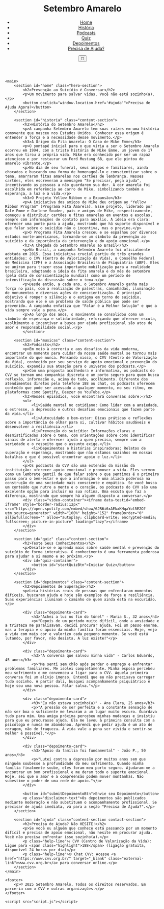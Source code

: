 <!DOCTYPE html>
<html lang="pt-br">
<head>
    <meta charset="UTF-8">
    <meta name="viewport" content="width=device-width, initial-scale=1.0">
    <title>Setembro Amarelo: A Vida Vale a Pena!</title>
    <link rel="stylesheet" href="style.css">
    <link href="https://fonts.googleapis.com/css2?family=Lato:wght@400;700&family=Poppins:wght@600;700&display=swap" rel="stylesheet">
</head>
<body>
    <header>
        <h1>Setembro Amarelo</h1>
        <nav>
            <ul>
                <li><a href="#home">Home</a></li>
                <li><a href="#historia">História</a></li>
                <li><a href="#musicas">Podcasts</a></li>
                <li><a href="#quiz">Quiz</a></li>
                <li><a href="#depoimentos">Depoimentos</a></li>
                <li><a href="#ajuda">Precisa de Ajuda?</a></li>
            </ul>
        </nav>
        <button id="darkModeToggle" aria-label="Alternar modo escuro">🌙</button>
    </header>

    <main>
        <section id="home" class="hero-section">
            <h2>Prevenção ao Suicídio é Conversar</h2>
            <p>Um movimento para salvar vidas. Você não está sozinho(a).</p>
            <button onclick="window.location.href='#ajuda'">Precisa de Ajuda Agora?</button>
        </section>

        <section id="historia" class="content-section">
            <h2>História do Setembro Amarelo</h2>
            <p>A campanha Setembro Amarelo tem suas raízes em uma história comovente que nasceu nos Estados Unidos. Conhecer essa origem é entender a força e a necessidade desse movimento.</p>
            <h3>A Origem da Fita Amarela: O Caso de Mike Emme</h3>
            <p>O pontapé inicial para o que viria a ser o Setembro Amarelo ocorreu em 1994, com a triste história de Mike Emme, um jovem de 17 anos que tirou a própria vida. Mike era conhecido por ser um rapaz atencioso e por restaurar um Ford Mustang 68, que ele pintou de amarelo vibrante.</p>
            <p>No dia de seu funeral, seus amigos e familiares, ainda chocados e buscando uma forma de homenageá-lo e conscientizar sobre o tema, amarraram fitas amarelas nos cartões de lembrança. Nesses cartões, eles escreveram a mensagem "Se precisar, peça ajuda", incentivando as pessoas a não guardarem sua dor. A cor amarela foi escolhida em referência ao carro de Mike, simbolizando também a esperança, a luz e a vida.</p>
            <h3>O Projeto Yellow Ribbon e a Expansão</h3>
            <p>A iniciativa dos amigos de Mike deu origem ao "Yellow Ribbon Program" (Programa Fita Amarela). Esse projeto, liderado por Dale Emme e Darlene Souder, pais e amigos de Mike, respectivamente, começou a distribuir cartões e fitas amarelas em eventos e escolas, sempre com informações de contato para auxílio. A ideia era clara: oferecer uma ponte para a ajuda, mostrando que há suporte disponível e que falar sobre o suicídio não o incentiva, mas o previne.</p>
            <p>O Programa Fita Amarela cresceu e se espalhou por diversos estados norte-americanos, tornando-se um símbolo da prevenção ao suicídio e da importância da intervenção e do apoio emocional.</p>
            <h3>A Chegada do Setembro Amarelo ao Brasil</h3>
            <p>No Brasil, a campanha Setembro Amarelo foi oficialmente adotada em 2015. Essa iniciativa crucial partiu de três grandes entidades: o CVV (Centro de Valorização da Vida), o Conselho Federal de Medicina (CFM) e a Associação Brasileira de Psiquiatria (ABP). Eles se uniram para trazer essa importante mobilização para a realidade brasileira, adaptando a ideia da fita amarela e do mês de setembro (pela data de conscientização mundial) como um período de intensificação da discussão sobre o tema.</p>
            <p>Desde então, a cada ano, o Setembro Amarelo ganha mais força no país, com a realização de palestras, caminhadas, iluminação de monumentos e diversas ações de conscientização. O principal objetivo é romper o silêncio e o estigma em torno do suicídio, mostrando que ele é um problema de saúde pública que pode ser prevenido. A campanha enfatiza que "Falar é a Melhor Solução" e que a vida sempre vale a pena.</p>
            <p>Ao longo dos anos, o movimento se consolidou como um símbolo de esperança e solidariedade, reforçando que oferecer escuta, acolhimento e incentivar a busca por ajuda profissional são atos de amor e responsabilidade social.</p>
            </section>

        <section id="musicas" class="content-section">
            <h2>Podcasts</h2>
            <p>Em meio à correria e aos desafios da vida moderna, encontrar um momento para cuidar da nossa saúde mental se tornou mais importante do que nunca. Pensando nisso, o CVV (Centro de Valorização da Vida), conhecido por seu serviço de apoio emocional e prevenção do suicídio, expandiu sua atuação para o universo dos podcasts.</p>
            <p>Com uma proposta acolhedora e informativa, os podcasts do CVV se tornam uma companhia discreta e um porto seguro para quem busca reflexão, informação e, acima de tudo, acolhimento. Diferente dos atendimentos diretos pelo telefone 188 ou chat, os podcasts oferecem conteúdo que pode ser acessado a qualquer momento, no seu ritmo, em plataformas como Spotify, Deezer ou YouTube.</p>
            <h3>Nesses episódios, você encontrará conversas sobre:</h3>
            <ul>
                <li>Saúde mental no cotidiano: Como lidar com a ansiedade, o estresse, a depressão e outros desafios emocionais que fazem parte da vida.</li>
                <li>Autocuidado e bem-estar: Dicas práticas e reflexões sobre a importância de olhar para si, cultivar hábitos saudáveis e desenvolver a resiliência.</li>
                <li>Prevenção do suicídio: Informações claras e desmistificadas sobre o tema, com orientações sobre como identificar sinais de alerta e oferecer ajuda a quem precisa, sempre com a seriedade e o respeito que o assunto exige.</li>
                <li>Depoimentos e histórias inspiradoras: Relatos de superação e esperança, mostrando que não estamos sozinhos em nossas batalhas e que é possível encontrar apoio e luz.</li>
            </ul>
            <p>Os podcasts do CVV são uma extensão da missão da instituição: oferecer apoio emocional e promover a vida. Eles servem como um lembrete gentil de que falar sobre o que sentimos é o primeiro passo para o bem-estar e que a informação é uma aliada poderosa na construção de uma sociedade mais consciente e empática. Se você busca um conteúdo que nutre a mente e o coração, os podcasts do CVV são uma excelente opção para incluir na sua rotina. Uma escuta que faz a diferença, mostrando que sempre há alguém disposto a conversar.</p>
            <div class="video-container"><iframe data-testid="embed-iframe" style="border-radius:12px" src="https://open.spotify.com/embed/show/6JR6i6xAEkxKHqaYol5E2O?utm_source=generator" width="100%" height="152" frameBorder="0" allowfullscreen="" allow="autoplay; clipboard-write; encrypted-media; fullscreen; picture-in-picture" loading="lazy"></iframe>
            </div>
        </section>

        <section id="quiz" class="content-section">
            <h2>Teste Seus Conhecimentos</h2>
            <p>Desafie-se e aprenda mais sobre saúde mental e prevenção do suicídio de forma interativa. O conhecimento é uma ferramenta poderosa para ajudar a si mesmo e ao próximo.</p>
            <div id="quiz-container">
                <button id="startQuizBtn">Iniciar Quiz</button>
            </div>
        </section>

        <section id="depoimentos" class="content-section">
            <h2>Depoimentos de Superação</h2>
            <p>Leia histórias reais de pessoas que enfrentaram momentos difíceis, buscaram ajuda e hoje são exemplos de força e resiliência. Suas experiências iluminam o caminho de quem ainda está na escuridão.</p>

            <div class="depoimento-card">
                <h3>"Achei a luz no fim do túnel" - Maria S., 32 anos</h3>
                <p>"Depois de um período muito difícil, onde a ansiedade e a tristeza me paralisavam, decidi procurar ajuda. Foi um passo enorme, mas a terapia e o apoio da minha família foram essenciais. Hoje, vejo a vida com mais cor e valorizo cada pequeno momento. Se você está lutando, por favor, não desista. A luz existe!"</p>
            </div>

            <div class="depoimento-card">
                <h3>"A conversa que salvou minha vida" - Carlos Eduardo, 45 anos</h3>
                <p>"Me senti sem chão após perder o emprego e enfrentar problemas familiares. Me isolei completamente. Minha esposa percebeu meu sofrimento e me convenceu a ligar para o CVV. Aquela primeira conversa foi um alívio imenso. Entendi que eu não precisava carregar tudo sozinho. A partir dali, busquei acompanhamento psiquiátrico e hoje sou uma nova pessoa. Falar salva."</p>
            </div>

            <div class="depoimento-card">
                <h3>"Eu não estava sozinho(a)" - Ana Clara, 25 anos</h3>
                <p>"A pressão de ser perfeita e a constante sensação de não ser boa o suficiente me levaram a um lugar muito escuro. Guardava tudo para mim. Uma amiga próxima percebeu minhas mudanças e insistiu para que eu procurasse ajuda. Ela me levou à primeira consulta com a psicóloga e nunca me abandonou. Aprendi que pedir ajuda é um ato de coragem, não de fraqueza. A vida vale a pena ser vivida e sentir-se melhor é possível."</p>
            </div>

            <div class="depoimento-card">
                <h3>"Apoio da família foi fundamental" - João P., 50 anos</h3>
                <p>"Lutei contra a depressão por muitos anos sem que ninguém soubesse a profundidade do meu sofrimento. Quando minha família finalmente soube, eles foram meu porto seguro. Ajudaram-me a encontrar um bom profissional e me deram todo o suporte emocional. Hoje, sei que o amor e a compreensão podem mover montanhas. Não subestime o poder de uma rede de apoio."</p>
            </div>

            <button id="submitDepoimentoBtn">Envie seu Depoimento</button>
            <p class="disclaimer-text">Os depoimentos são publicados mediante moderação e não substituem o acompanhamento profissional. Se precisar de ajuda imediata, vá para a seção "Precisa de Ajuda?".</p>
        </section>

        <section id="ajuda" class="content-section contact-section">
            <h2>Precisa de Ajuda? Não HESITE!</h2>
            <p>Se você ou alguém que conhece está passando por um momento difícil e precisa de apoio emocional, não hesite em procurar ajuda. Você não precisa enfrentar isso sozinho(a).</p>
            <p class="help-line">📞 CVV (Centro de Valorização da Vida): Ligue para <span class="highlight">188</span> (ligação gratuita, disponível 24 horas por dia)</p>
            <p class="help-line">🌐 Chat CVV: Acesse <a href="https://www.cvv.org.br/" target="_blank" class="external-link">www.cvv.org.br</a> para conversar online.</p>
        </section>
    </main>

    <footer>
        <p>© 2025 Setembro Amarelo. Todos os direitos reservados. Em parceria com o CVV e outras organizações.</p>
    </footer>

    <script src="script.js"></script>
</body>
</html>
